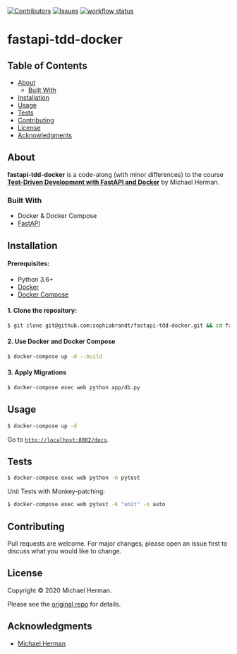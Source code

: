 [![Contributors][contributors-shield]][contributors-url]
[![Issues][issues-shield]][issues-url]
[![workflow status][workflow-shield]][workflow-url]

# fastapi-tdd-docker

## Table of Contents

- [About](#about)
  - [Built With](#built-with)
- [Installation](#installation)
- [Usage](#usage)
- [Tests](#tests)
- [Contributing](#contributing)
- [License](#license)
- [Acknowledgments](#acknowledgments)

## About

**fastapi-tdd-docker** is a code-along (with minor differences) to the course **[Test-Driven Development with FastAPI and Docker][tddfastapi]** by Michael Herman.

### Built With

- Docker & Docker Compose
- [FastAPI](https://fastapi.tiangolo.com/)

## Installation

#### Prerequisites:

- Python 3.6+
- [Docker](https://www.docker.com/)
- [Docker Compose](https://docs.docker.com/compose/)

#### 1. Clone the repository:

```bash
$ git clone git@github.com:sophiabrandt/fastapi-tdd-docker.git && cd fastapi-tdd-docker
```

#### 2. Use Docker and Docker Compose

```bash
$ docker-compose up -d --build
```

#### 3. Apply Migrations

```bash
$ docker-compose exec web python app/db.py
```

## Usage

```bash
$ docker-compose up -d
```

Go to [`http://localhost:8002/docs`](http://localhost:8002/docs).

## Tests

```bash
$ docker-compose exec web python -m pytest
```

Unit Tests with Monkey-patching:

```bash
$ docker-compose exec web pytest -k "unit" -n auto
```

## Contributing

Pull requests are welcome. For major changes, please open an issue first to discuss what you would like to change.

## License

Copyright © 2020 Michael Herman.

Please see the [original repo](https://github.com/testdrivenio/fastapi-tdd-docker) for details.

## Acknowledgments

- [Michael Herman](https://mherman.org/)

[contributors-shield]: https://img.shields.io/github/contributors/sophiabrandt/fastapi-tdd-docker.svg?style=flat-square
[contributors-url]: https://github.com/sophiabrandt/fastapi-tdd-docker/graphs/contributors
[issues-shield]: https://img.shields.io/github/issues/sophiabrandt/fastapi-tdd-docker.svg?style=flat-square
[issues-url]: https://github.com/sophiabrandt/fastapi-tdd-docker/issues
[workflow-shield]: https://github.com/sophiabrandt/fastapi-tdd-docker/workflows/Continuous%20Integration%20and%20Delivery/badge.svg?style=flat-square&branch=master
[workflow-url]: https://github.com/sophiabrandt/fastapi-tdd-docker/commits/master
[tddfastapi]: https://testdriven.io/courses/tdd-fastapi/
